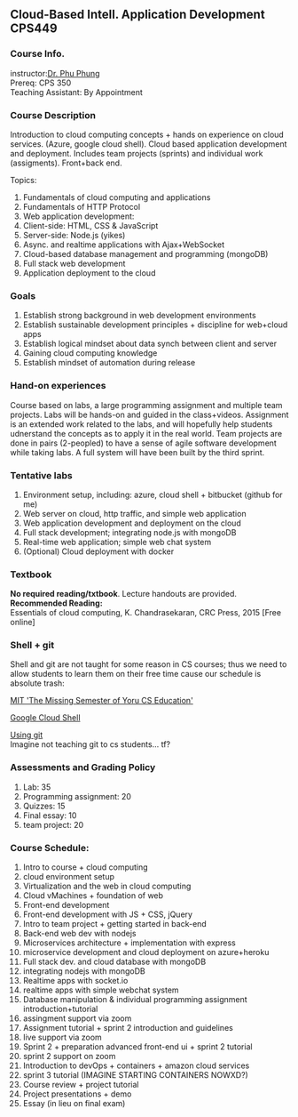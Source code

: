 ## Cloud-Based Intell. Application Development CPS449

### Course Info.

instructor:[Dr. Phu Phung](http://academic.udayton.edu/PhuPhung/)  
Prereq: CPS 350  
Teaching Assistant: By Appointment

### Course Description
Introduction to cloud computing concepts + hands on experience on cloud services.
(Azure, google cloud shell). Cloud based application development and deployment. 
Includes team projects (sprints) and individual work (assigments). Front+back end.

Topics:
1. Fundamentals of cloud computing and applications
1. Fundamentals of HTTP Protocol
1. Web application development:
 1. Client-side: HTML, CSS & JavaScript
 1. Server-side: Node.js (yikes)
1. Async. and realtime applications with Ajax+WebSocket
1. Cloud-based database management and programming (mongoDB)
1. Full stack web development
1. Application deployment to the cloud

### Goals
1. Establish strong background in web development environments
1. Establish sustainable development principles + discipline for web+cloud apps
1. Establish logical mindset about data synch between client and server
1. Gaining cloud computing knowledge
1. Establish mindset of automation during release

### Hand-on experiences
Course based on labs, a large programming assignment and multiple team projects.
Labs will be hands-on and guided in the class+videos. Assignment is an extended work
related to the labs, and will hopefully help students udnerstand the concepts as to
apply it in the real world. Team projects are done in pairs (2-peopled) to have a 
sense of agile software development while taking labs. A full system will have been
built by the third sprint.

### Tentative labs
1. Environment setup, including: azure, cloud shell + bitbucket (github for me)
1. Web server on cloud, http traffic, and simple web application
1. Web application development and deployment on the cloud
1. Full stack development; integrating node.js with mongoDB
1. Real-time web application; simple web chat system
1. (Optional) Cloud deployment with docker 

### Textbook
**No required reading/txtbook**. Lecture handouts are provided.  
**Recommended Reading:**  
Essentials of cloud computing, K. Chandrasekaran, CRC Press, 2015 [Free online]

### Shell + git
Shell and git are not taught for some reason in CS courses; thus we need to allow 
students to learn them on their free time cause our schedule is absolute trash:  

[MIT 'The Missing Semester of Yoru CS Education'](https://missing.csail.mit.edu/2020/course/shell)  

[Google Cloud Shell](ssh.cloud.google.com)  

[Using git](https://missing.csail.mit.edu/2020/version-control)  
Imagine not teaching git to cs students... tf?

### Assessments and Grading Policy
1. Lab: 35
1. Programming assignment: 20
1. Quizzes: 15
1. Final essay: 10
1. team project: 20

### Course Schedule:
1. Intro to course + cloud computing
 1. cloud environment setup
1. Virtualization and the web in cloud computing
 1. Cloud vMachines + foundation of web
1. Front-end development
 1. Front-end development with JS + CSS, jQuery
1. Intro to team project + getting started in back-end
 1. Back-end web dev with nodejs
1. Microservices architecture + implementation with express
 1. microservice development and cloud deployment on azure+heroku
1. Full stack dev. and cloud database with mongoDB
 1. integrating nodejs with mongoDB
1. Realtime apps with socket.io
 1. realtime apps with simple webchat system
1. Database manipulation & individual programming assignment introduction+tutorial
 1. assingment support via zoom
1. Assignment tutorial + sprint 2 introduction and guidelines
 1. live support via zoom
1. Sprint 2 + preparation advanced front-end ui + sprint 2 tutorial
 1. sprint 2 support on zoom
1. Introduction to devOps + containers + amazon cloud services
 1. sprint 3 tutorial (IMAGINE STARTING CONTAINERS NOWXD?)
1. Course review + project tutorial
 1. Project presentations + demo
 1. Essay (in lieu on final exam)
